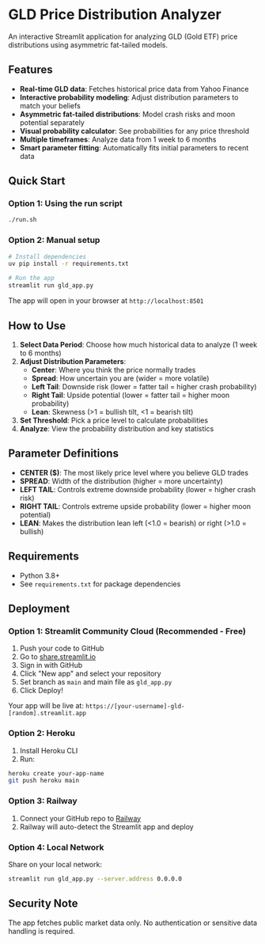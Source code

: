 # GLD Price Distribution Analyzer

An interactive Streamlit application for analyzing GLD (Gold ETF) price distributions using asymmetric fat-tailed models.

## Features

- **Real-time GLD data**: Fetches historical price data from Yahoo Finance
- **Interactive probability modeling**: Adjust distribution parameters to match your beliefs
- **Asymmetric fat-tailed distributions**: Model crash risks and moon potential separately
- **Visual probability calculator**: See probabilities for any price threshold
- **Multiple timeframes**: Analyze data from 1 week to 6 months
- **Smart parameter fitting**: Automatically fits initial parameters to recent data

## Quick Start

### Option 1: Using the run script
```bash
./run.sh
```

### Option 2: Manual setup
```bash
# Install dependencies
uv pip install -r requirements.txt

# Run the app
streamlit run gld_app.py
```

The app will open in your browser at `http://localhost:8501`

## How to Use

1. **Select Data Period**: Choose how much historical data to analyze (1 week to 6 months)
2. **Adjust Distribution Parameters**:
   - **Center**: Where you think the price normally trades
   - **Spread**: How uncertain you are (wider = more volatile)
   - **Left Tail**: Downside risk (lower = fatter tail = higher crash probability)
   - **Right Tail**: Upside potential (lower = fatter tail = higher moon probability)
   - **Lean**: Skewness (>1 = bullish tilt, <1 = bearish tilt)
3. **Set Threshold**: Pick a price level to calculate probabilities
4. **Analyze**: View the probability distribution and key statistics

## Parameter Definitions

- **CENTER ($)**: The most likely price level where you believe GLD trades
- **SPREAD**: Width of the distribution (higher = more uncertainty)
- **LEFT TAIL**: Controls extreme downside probability (lower = higher crash risk)
- **RIGHT TAIL**: Controls extreme upside probability (lower = higher moon potential)
- **LEAN**: Makes the distribution lean left (<1.0 = bearish) or right (>1.0 = bullish)

## Requirements

- Python 3.8+
- See `requirements.txt` for package dependencies

## Deployment

### Option 1: Streamlit Community Cloud (Recommended - Free)

1. Push your code to GitHub
2. Go to [share.streamlit.io](https://share.streamlit.io)
3. Sign in with GitHub
4. Click "New app" and select your repository
5. Set branch as `main` and main file as `gld_app.py`
6. Click Deploy!

Your app will be live at: `https://[your-username]-gld-[random].streamlit.app`

### Option 2: Heroku

1. Install Heroku CLI
2. Run:
```bash
heroku create your-app-name
git push heroku main
```

### Option 3: Railway

1. Connect your GitHub repo to [Railway](https://railway.app)
2. Railway will auto-detect the Streamlit app and deploy

### Option 4: Local Network

Share on your local network:
```bash
streamlit run gld_app.py --server.address 0.0.0.0
```

## Security Note

The app fetches public market data only. No authentication or sensitive data handling is required.